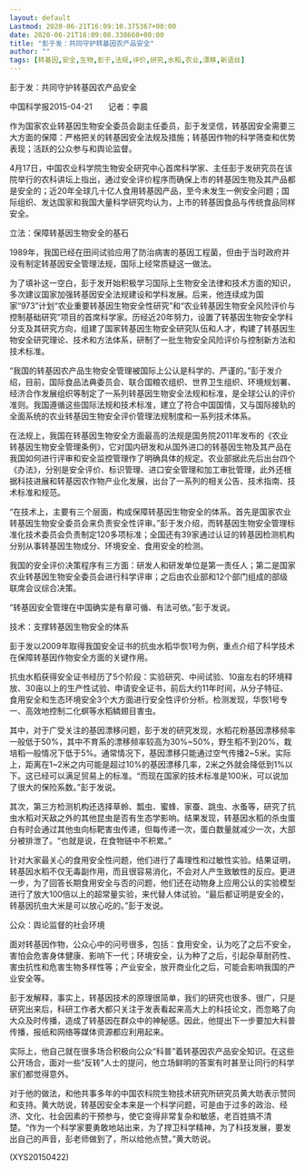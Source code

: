 ```yaml
---
layout: default
Lastmod: 2020-06-21T16:09:10.375367+00:00
date: 2020-06-21T16:09:08.338660+00:00
title: "彭于发：共同守护转基因农产品安全"
author: ""
tags: [转基因,安全,生物,彭于,法规,评价,研究,水稻,农业,漂移,新语丝]
---
```


彭于发：共同守护转基因农产品安全

中国科学报2015-04-21　　记者：李晨

作为国家农业转基因生物安全委员会副主任委员，彭于发坚信，转基因安全需要三大方面的保障：严格把关的转基因安全法规及措施；转基因作物的科学筛查和优势表现；活跃的公众参与和舆论监督。

4月17日，中国农业科学院生物安全研究中心首席科学家、主任彭于发研究员在该院举行的农科讲坛上指出，通过安全评价程序而确保上市的转基因生物及其产品都是安全的；近20年全球几十亿人食用转基因产品，至今未发生一例安全问题；国际组织、发达国家和我国大量科学研究均认为，上市的转基因食品与传统食品同样安全。

立法：保障转基因生物安全的基石

1989年，我国已经在田间试验应用了防治病害的基因工程菌，但由于当时政府并没有制定转基因安全管理法规，国际上经常质疑这一做法。

为了填补这一空白，彭于发开始积极学习国际上生物安全法律和技术方面的知识，多次建议国家加强转基因安全法规建设和学科发展。后来，他连续成为国家“973”计划“农业重要转基因生物安全性研究”和“农业转基因生物安全风险评价与控制基础研究”项目的首席科学家。历经近20年努力，设置了转基因生物安全学科分支及其研究方向，组建了国家转基因生物安全研究队伍和人才，构建了转基因生物安全研究理论、技术和方法体系，研制了一批生物安全风险评价与控制新方法和技术标准。

“我国的转基因农产品生物安全管理被国际上公认是科学的、严谨的。”彭于发介绍，目前，国际食品法典委员会、联合国粮农组织、世界卫生组织、环境规划署、经济合作发展组织等制定了一系列转基因生物安全法规和标准，是全球公认的评价准则。我国遵循这些国际法规和技术标准，建立了符合中国国情，又与国际接轨的全面系统的农业转基因生物安全评价管理法规制度和一系列技术体系。

在法规上，我国在转基因生物安全方面最高的法规是国务院2011年发布的《农业转基因生物安全管理条例》，它对国内研发和从国外进口的转基因生物及其产品在我国如何进行评审和安全监控管理作了明确具体的规定。农业部据此先后出台四个《办法》，分别是安全评价、标识管理、进口安全管理和加工审批管理，此外还根据科技进展和转基因农作物产业化发展，出台了一系列的相关公告、技术指南、技术标准和规范。

“在技术上，主要有三个层面，构成保障转基因生物安全的体系。首先是国家农业转基因生物安全委员会来负责安全性评审。”彭于发介绍，而转基因生物安全管理标准化技术委员会负责制定120多项标准；全国还有39家通过认证的转基因检测机构分别从事转基因生物成分、环境安全、食用安全的检测。

我国的安全评价决策程序有三方面：研发人和研发单位是第一责任人；第二是国家农业转基因生物安全委员会进行科学评审；之后由农业部和12个部门组成的部级联席会议综合决策。

“转基因安全管理在中国确实是有章可循、有法可依。”彭于发说。

技术：支撑转基因生物安全的体系

彭于发以2009年取得我国安全证书的抗虫水稻华恢1号为例，重点介绍了科学技术在保障转基因作物安全方面的关键作用。

抗虫水稻获得安全证书经历了5个阶段：实验研究、中间试验、10亩左右的环境释放、30亩以上的生产性试验、申请安全证书，前后大约11年时间，从分子特征、食用安全和生态环境安全3个大方面进行安全性评价分析。检测发现，华恢1号专一、高效地控制二化螟等水稻鳞翅目害虫。

其中，对于广受关注的基因漂移问题，彭于发的研究发现，水稻花粉基因漂移频率一般低于50%，其中不育系的漂移频率较高为30%~50%，野生稻不到20%，栽培稻一般情况下低于5%。通常情况下，基因漂移只能通过空气传播2~5米。实际上，距离在1~2米之内可能是超过10%的基因漂移几率，2米之外就会降低到1%以下。这已经可以满足贸易上的标准。“而现在国家的技术标准是100米，可以说加了很大的保险系数。”彭于发说。

其次，第三方检测机构还选择草蛉、瓢虫、蜜蜂、家蚕、跳虫、水蚤等，研究了抗虫水稻对天敌之外的其他昆虫是否有生态学影响。结果发现，转基因水稻的杀虫蛋白有时会通过其他虫向标靶害虫传递，但每传递一次，蛋白数量就减少一次，大部分被排泄了。“也就是说，在食物链中不积累。”

针对大家最关心的食用安全性问题，他们进行了毒理性和过敏性实验。结果证明，转基因水稻不仅无毒副作用，而且很容易消化，不会对人产生致敏性的反应。更进一步，为了回答长期食用安全与否的问题，他们还在动物身上应用公认的实验模型进行了放大100倍以上的超常量实验，来代替人体试验。“最后都证明是安全的，转基因抗虫大米是可以放心吃的。”彭于发说。

公众：舆论监督的社会环境

面对转基因作物，公众心中的问号很多，包括：食用安全，认为吃了之后不安全，害怕会危害身体健康、影响下一代；环境安全，认为种了之后，引起杂草耐药性、害虫抗性和危害生物多样性等；产业安全，放开商业化之后，可能会影响我国的产业安全等。

彭于发解释，事实上，转基因技术的原理很简单，我们的研究也很多、很广，只是研究出来后，科研工作者大都只关注于发表看起来高大上的科技论文，而忽略了向大众及时传播，造成了转基因在群众中的神秘感。因此，他提出下一步要加大科普传播，报纸和网络等媒体资源都应利用起来。

实际上，他自己就在很多场合积极向公众“科普”着转基因农产品安全知识。在这些公开场合，面对一些“反转”人士的提问，他立场鲜明的答案有时甚至让同行的科学家们都觉得意外。

对于他的做法，和他共事多年的中国农科院生物技术研究所研究员黄大昉表示赞同和支持。黄大昉说，转基因安全本来是一个科学问题，可是由于过多的政治、经济、文化、社会因素的干预参与，使它变得非常复杂和敏感，老百姓搞不清楚。“作为一个科学家要勇敢地站出来，为了捍卫科学精神，为了科技发展，要发出自己的声音，彭老师做到了，所以给他点赞。”黄大昉说。

(XYS20150422)

